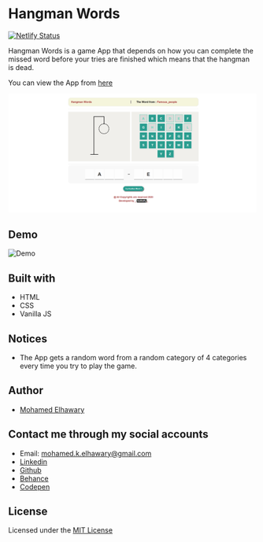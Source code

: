 # Hangman Words

[![Netlify Status](https://api.netlify.com/api/v1/badges/7ed41aa7-704c-424b-8c0d-32595424b278/deploy-status)](https://app.netlify.com/sites/hangmanwords/deploys)  

Hangman Words is a game App that depends on how you can complete the missed word before your tries are finished which means that the hangman is dead.

You can view the App from [here](https://hangmanwords.netlify.app/)

![Screenshot](preview_1.png)

## Demo 

![Demo](https://user-images.githubusercontent.com/69651552/93904576-4782cf00-fcfa-11ea-8067-d6f5f8b68ae6.gif)

## Built with

* HTML
* CSS
* Vanilla JS 

## Notices

- The App gets a random word from a random category of 4 categories every time you try to play the game.

## Author

* [Mohamed Elhawary](https://www.linkedin.com/in/mohamed-elhawary14/) 

## Contact me through my social accounts

* Email: mohamed.k.elhawary@gmail.com
* [Linkedin](https://www.linkedin.com/in/mohamed-elhawary14/)
* [Github](https://github.com/Mohamed-Elhawary)  
* [Behance](https://www.behance.net/mohamed-elhawary14)
* [Codepen](https://codepen.io/Mohamed-ElHawary) 

## License

Licensed under the [MIT License](LICENSE)


